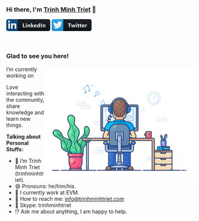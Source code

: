 ### Hi there, I'm <a href="https://trinhminhtriet.com" target="_blank">Trinh Minh Triet</a> 👋

[![Linkedin Badge](images/linkedin.png)](https://linkedin.com/in/triet-trinh)
[![Twitter Badge](images/twitter.png)](https://twitter.com/trinhminhtriet)

</br>

### Glad to see you here!

<img align="right" alt="Gif" src="images/coding.gif" width="400" />

I’m currently working on 

Love interacting with the community, share knowledge and learn new things.

**Talking about Personal Stuffs:**

- 👨 I’m Trinh Minh Triet (trinhminhtriet).
- 😄 Pronouns: he/him/his.
- 🏢 I currently work at EVM.
- 📧 How to reach me: info@trinhminhtriet.com
- 💬 Skype: trinhminhtriet
- ⁉️ Ask me about anything, I am happy to help.